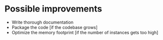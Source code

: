 # Possible improvements

- Write thorough documentation
- Package the code [if the codebase grows]
- Optimize the memory footprint [if the number of instances gets too high]
